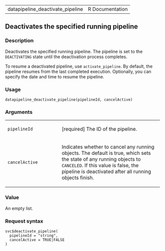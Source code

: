 <table style="width: 100%;">
<tbody>
<tr class="odd">
<td>datapipeline_deactivate_pipeline</td>
<td style="text-align: right;">R Documentation</td>
</tr>
</tbody>
</table>

## Deactivates the specified running pipeline

### Description

Deactivates the specified running pipeline. The pipeline is set to the
`DEACTIVATING` state until the deactivation process completes.

To resume a deactivated pipeline, use `activate_pipeline`. By default,
the pipeline resumes from the last completed execution. Optionally, you
can specify the date and time to resume the pipeline.

### Usage

    datapipeline_deactivate_pipeline(pipelineId, cancelActive)

### Arguments

<table>
<colgroup>
<col style="width: 35%" />
<col style="width: 65%" />
</colgroup>
<tbody>
<tr class="odd">
<td><code
id="datapipeline_deactivate_pipeline_:_pipelineId">pipelineId</code></td>
<td><p>[required] The ID of the pipeline.</p></td>
</tr>
<tr class="even">
<td><code
id="datapipeline_deactivate_pipeline_:_cancelActive">cancelActive</code></td>
<td><p>Indicates whether to cancel any running objects. The default is
true, which sets the state of any running objects to
<code>CANCELED</code>. If this value is false, the pipeline is
deactivated after all running objects finish.</p></td>
</tr>
</tbody>
</table>

### Value

An empty list.

### Request syntax

    svc$deactivate_pipeline(
      pipelineId = "string",
      cancelActive = TRUE|FALSE
    )
